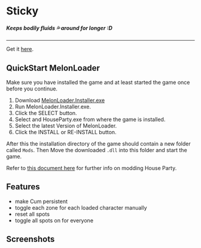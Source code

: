 # Sticky
##### Keeps bodily fluids :sweat_drops: around for longer :D
<hr>

Get it [here](https://github.com/CamelCaseName/Sticky/releases/latest). 

## QuickStart MelonLoader

Make sure you have installed the game and at least started the game once before you continue.


1. Download [MelonLoader.Installer.exe](https://github.com/HerpDerpinstine/MelonLoader/releases/latest/download/MelonLoader.Installer.exe)
2. Run MelonLoader.Installer.exe.
3. Click the SELECT button.
4. Select and HouseParty.exe from where the game is installed.
5. Select the latest Version of MelonLoader.
6. Click the INSTALL or RE-INSTALL button.

After this the installation directory of the game should contain a new folder called `Mods`.
Then Move the downloaded `.dll` into this folder and start the game.

Refer to [this document here](https://github.com/0x78f1935/HPMods) for further info on modding House Party.

## Features
- make Cum persistent
- toggle each zone for each loaded character manually
- reset all spots
- toggle all spots on for everyone

## Screenshots
